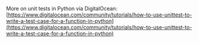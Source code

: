 More on unit tests in Python via DigitalOcean: [https://www.digitalocean.com/community/tutorials/how-to-use-unittest-to-write-a-test-case-for-a-function-in-python](https://www.digitalocean.com/community/tutorials/how-to-use-unittest-to-write-a-test-case-for-a-function-in-python)
